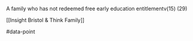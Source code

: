 A family who has not redeemed free early education entitlementv(15) (29)

[[Insight Bristol & Think Family]]

#data-point